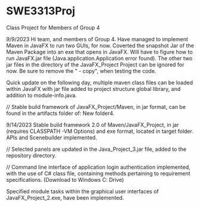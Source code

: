 # SWE3313Proj
Class Project for Members of Group 4

9/9/2023
Hi team, and members of Group 4. Have managed to implement Maven in JavaFX to run two GUIs, for now.
Coverted the snapshot Jar of the Maven Package into an exe that opens in JavaFX.
Will have to figure how to run JavaFX.jar file (Java.application.Application error found).
The other two jar files in the directory of the JavaFX_Project Project can be ignored for now.
Be sure to remove the " - copy", when testing the code.

Quick update on the following day, multiple maven class files can be loaded within JavaFX with
jar file added to project structure global library, and addition to module-info.java.

// Stable build framework of JavaFX_Project/Maven, in jar format, can be found in the artifacts folder of: New folder4.

9/14/2023
Stable build framework 2.0 of Maven/JavaFX_Project, in jar (requires CLASSPATH -VM Options) and exe format, located in target folder.
APIs and Scenebuilder implemented.

// Selected panels are updated in the Java_Project_3.jar file, added to the repository directory.

// Command line interface of application login authentication implemented, with the use of C# class file, containing methods pertaining to requirement specifications. (Download to Windows C: Drive)

Specified module tasks within the graphical user interfaces of JavaFX_Project_2.exe, have been implemented.
